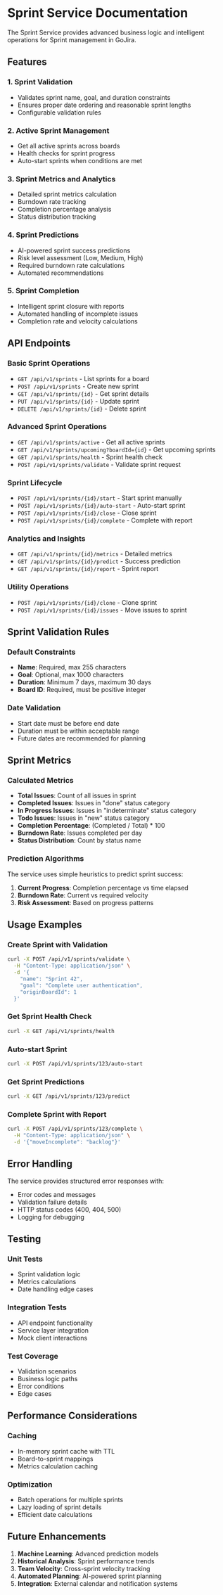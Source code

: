 # Sprint Service Documentation

The Sprint Service provides advanced business logic and intelligent operations for Sprint management in GoJira.

## Features

### 1. Sprint Validation
- Validates sprint name, goal, and duration constraints
- Ensures proper date ordering and reasonable sprint lengths
- Configurable validation rules

### 2. Active Sprint Management
- Get all active sprints across boards
- Health checks for sprint progress
- Auto-start sprints when conditions are met

### 3. Sprint Metrics and Analytics
- Detailed sprint metrics calculation
- Burndown rate tracking
- Completion percentage analysis
- Status distribution tracking

### 4. Sprint Predictions
- AI-powered sprint success predictions
- Risk level assessment (Low, Medium, High)
- Required burndown rate calculations
- Automated recommendations

### 5. Sprint Completion
- Intelligent sprint closure with reports
- Automated handling of incomplete issues
- Completion rate and velocity calculations

## API Endpoints

### Basic Sprint Operations
- `GET /api/v1/sprints` - List sprints for a board
- `POST /api/v1/sprints` - Create new sprint
- `GET /api/v1/sprints/{id}` - Get sprint details
- `PUT /api/v1/sprints/{id}` - Update sprint
- `DELETE /api/v1/sprints/{id}` - Delete sprint

### Advanced Sprint Operations
- `GET /api/v1/sprints/active` - Get all active sprints
- `GET /api/v1/sprints/upcoming?boardId={id}` - Get upcoming sprints
- `GET /api/v1/sprints/health` - Sprint health check
- `POST /api/v1/sprints/validate` - Validate sprint request

### Sprint Lifecycle
- `POST /api/v1/sprints/{id}/start` - Start sprint manually
- `POST /api/v1/sprints/{id}/auto-start` - Auto-start sprint
- `POST /api/v1/sprints/{id}/close` - Close sprint
- `POST /api/v1/sprints/{id}/complete` - Complete with report

### Analytics and Insights
- `GET /api/v1/sprints/{id}/metrics` - Detailed metrics
- `GET /api/v1/sprints/{id}/predict` - Success prediction
- `GET /api/v1/sprints/{id}/report` - Sprint report

### Utility Operations
- `POST /api/v1/sprints/{id}/clone` - Clone sprint
- `POST /api/v1/sprints/{id}/issues` - Move issues to sprint

## Sprint Validation Rules

### Default Constraints
- **Name**: Required, max 255 characters
- **Goal**: Optional, max 1000 characters  
- **Duration**: Minimum 7 days, maximum 30 days
- **Board ID**: Required, must be positive integer

### Date Validation
- Start date must be before end date
- Duration must be within acceptable range
- Future dates are recommended for planning

## Sprint Metrics

### Calculated Metrics
- **Total Issues**: Count of all issues in sprint
- **Completed Issues**: Issues in "done" status category
- **In Progress Issues**: Issues in "indeterminate" status category
- **Todo Issues**: Issues in "new" status category
- **Completion Percentage**: (Completed / Total) * 100
- **Burndown Rate**: Issues completed per day
- **Status Distribution**: Count by status name

### Prediction Algorithms
The service uses simple heuristics to predict sprint success:

1. **Current Progress**: Completion percentage vs time elapsed
2. **Burndown Rate**: Current vs required velocity
3. **Risk Assessment**: Based on progress patterns

## Usage Examples

### Create Sprint with Validation
```bash
curl -X POST /api/v1/sprints/validate \
  -H "Content-Type: application/json" \
  -d '{
    "name": "Sprint 42",
    "goal": "Complete user authentication",
    "originBoardId": 1
  }'
```

### Get Sprint Health Check
```bash
curl -X GET /api/v1/sprints/health
```

### Auto-start Sprint
```bash
curl -X POST /api/v1/sprints/123/auto-start
```

### Get Sprint Predictions
```bash
curl -X GET /api/v1/sprints/123/predict
```

### Complete Sprint with Report
```bash
curl -X POST /api/v1/sprints/123/complete \
  -H "Content-Type: application/json" \
  -d '{"moveIncomplete": "backlog"}'
```

## Error Handling

The service provides structured error responses with:
- Error codes and messages
- Validation failure details
- HTTP status codes (400, 404, 500)
- Logging for debugging

## Testing

### Unit Tests
- Sprint validation logic
- Metrics calculations
- Date handling edge cases

### Integration Tests
- API endpoint functionality
- Service layer integration
- Mock client interactions

### Test Coverage
- Validation scenarios
- Business logic paths
- Error conditions
- Edge cases

## Performance Considerations

### Caching
- In-memory sprint cache with TTL
- Board-to-sprint mappings
- Metrics calculation caching

### Optimization
- Batch operations for multiple sprints
- Lazy loading of sprint details
- Efficient date calculations

## Future Enhancements

1. **Machine Learning**: Advanced prediction models
2. **Historical Analysis**: Sprint performance trends
3. **Team Velocity**: Cross-sprint velocity tracking
4. **Automated Planning**: AI-powered sprint planning
5. **Integration**: External calendar and notification systems